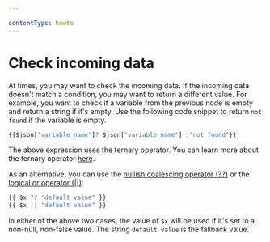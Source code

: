 ```yaml
---

contentType: howto
---
```


# Check incoming data

At times, you may want to check the incoming data. If the incoming data doesn't match a condition, you may want to return a different value. For example, you want to check if a variable from the previous node is empty and return a string if it's empty. Use the following code snippet to return `not found` if the variable is empty.

```javascript
{{$json["variable_name"]? $json["variable_name"] :"not found"}}
```

The above expression uses the ternary operator. You can learn more about the ternary operator [here](https://developer.mozilla.org/en-US/docs/Web/JavaScript/Reference/Operators/Conditional_Operator).

As an alternative, you can use the [nullish coalescing operator (??)](https://developer.mozilla.org/en-US/docs/Web/JavaScript/Reference/Operators/Nullish_coalescing) or the [logical or operator (||)](https://developer.mozilla.org/en-US/docs/Web/JavaScript/Reference/Operators/Logical_OR):

```javascript
{{ $x ?? "default value" }}
{{ $x || "default value" }}
```

In either of the above two cases, the value of `$x` will be used if it's set to a non-null, non-false value. The string `default value` is the fallback value.
